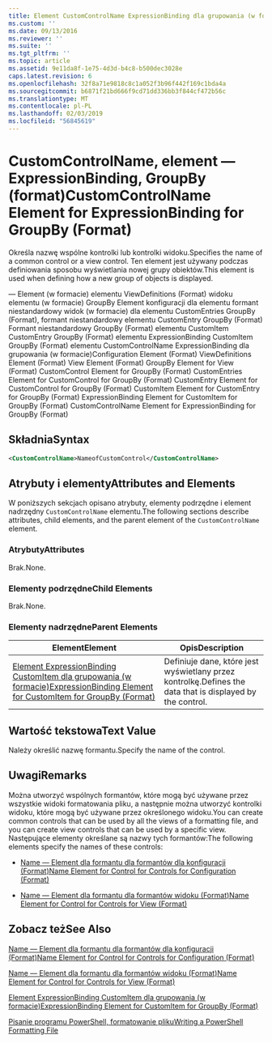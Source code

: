 ```yaml
---
title: Element CustomControlName ExpressionBinding dla grupowania (w formacie) | Dokumentacja firmy Microsoft
ms.custom: ''
ms.date: 09/13/2016
ms.reviewer: ''
ms.suite: ''
ms.tgt_pltfrm: ''
ms.topic: article
ms.assetid: 9e11da8f-1e75-4d3d-b4c8-b500dec3028e
caps.latest.revision: 6
ms.openlocfilehash: 32f8a71e9818c8c1a052f3b96f442f169c1bda4a
ms.sourcegitcommit: b6871f21bd666f9cd71dd336bb3f844cf472b56c
ms.translationtype: MT
ms.contentlocale: pl-PL
ms.lasthandoff: 02/03/2019
ms.locfileid: "56845619"
---
```

# <a name="customcontrolname-element-for-expressionbinding-for-groupby-format"></a><span data-ttu-id="4b46d-102">CustomControlName, element — ExpressionBinding, GroupBy (format)</span><span class="sxs-lookup"><span data-stu-id="4b46d-102">CustomControlName Element for ExpressionBinding for GroupBy (Format)</span></span>

<span data-ttu-id="4b46d-103">Określa nazwę wspólne kontrolki lub kontrolki widoku.</span><span class="sxs-lookup"><span data-stu-id="4b46d-103">Specifies the name of a common control or a view control.</span></span> <span data-ttu-id="4b46d-104">Ten element jest używany podczas definiowania sposobu wyświetlania nowej grupy obiektów.</span><span class="sxs-lookup"><span data-stu-id="4b46d-104">This element is used when defining how a new group of objects is displayed.</span></span>

<span data-ttu-id="4b46d-105">— Element (w formacie) elementu ViewDefinitions (Format) widoku elementu (w formacie) GroupBy Element konfiguracji dla elementu formant niestandardowy widok (w formacie) dla elementu CustomEntries GroupBy (Format), formant niestandardowy elementu CustomEntry GroupBy (Format) Formant niestandardowy GroupBy (Format) elementu CustomItem CustomEntry GroupBy (Format) elementu ExpressionBinding CustomItem GroupBy (Format) elementu CustomControlName ExpressionBinding dla grupowania (w formacie)</span><span class="sxs-lookup"><span data-stu-id="4b46d-105">Configuration Element (Format) ViewDefinitions Element (Format) View Element (Format) GroupBy Element for View (Format) CustomControl Element for GroupBy (Format) CustomEntries Element for CustomControl for GroupBy (Format) CustomEntry Element for CustomControl for GroupBy (Format) CustomItem Element for CustomEntry for GroupBy (Format) ExpressionBinding Element for CustomItem for GroupBy (Format) CustomControlName Element for ExpressionBinding for GroupBy (Format)</span></span>

## <a name="syntax"></a><span data-ttu-id="4b46d-106">Składnia</span><span class="sxs-lookup"><span data-stu-id="4b46d-106">Syntax</span></span>

```xml
<CustomControlName>NameofCustomControl</CustomControlName>
```

## <a name="attributes-and-elements"></a><span data-ttu-id="4b46d-107">Atrybuty i elementy</span><span class="sxs-lookup"><span data-stu-id="4b46d-107">Attributes and Elements</span></span>

<span data-ttu-id="4b46d-108">W poniższych sekcjach opisano atrybuty, elementy podrzędne i element nadrzędny `CustomControlName` elementu.</span><span class="sxs-lookup"><span data-stu-id="4b46d-108">The following sections describe attributes, child elements, and the parent element of the `CustomControlName` element.</span></span>

### <a name="attributes"></a><span data-ttu-id="4b46d-109">Atrybuty</span><span class="sxs-lookup"><span data-stu-id="4b46d-109">Attributes</span></span>

<span data-ttu-id="4b46d-110">Brak.</span><span class="sxs-lookup"><span data-stu-id="4b46d-110">None.</span></span>

### <a name="child-elements"></a><span data-ttu-id="4b46d-111">Elementy podrzędne</span><span class="sxs-lookup"><span data-stu-id="4b46d-111">Child Elements</span></span>

<span data-ttu-id="4b46d-112">Brak.</span><span class="sxs-lookup"><span data-stu-id="4b46d-112">None.</span></span>

### <a name="parent-elements"></a><span data-ttu-id="4b46d-113">Elementy nadrzędne</span><span class="sxs-lookup"><span data-stu-id="4b46d-113">Parent Elements</span></span>

|<span data-ttu-id="4b46d-114">Element</span><span class="sxs-lookup"><span data-stu-id="4b46d-114">Element</span></span>|<span data-ttu-id="4b46d-115">Opis</span><span class="sxs-lookup"><span data-stu-id="4b46d-115">Description</span></span>|
|-------------|-----------------|
|[<span data-ttu-id="4b46d-116">Element ExpressionBinding CustomItem dla grupowania (w formacie)</span><span class="sxs-lookup"><span data-stu-id="4b46d-116">ExpressionBinding Element for CustomItem for GroupBy (Format)</span></span>](./expressionbinding-element-for-customitem-for-groupby-format.md)|<span data-ttu-id="4b46d-117">Definiuje dane, które jest wyświetlany przez kontrolkę.</span><span class="sxs-lookup"><span data-stu-id="4b46d-117">Defines the data that is displayed by the control.</span></span>|

## <a name="text-value"></a><span data-ttu-id="4b46d-118">Wartość tekstowa</span><span class="sxs-lookup"><span data-stu-id="4b46d-118">Text Value</span></span>

<span data-ttu-id="4b46d-119">Należy określić nazwę formantu.</span><span class="sxs-lookup"><span data-stu-id="4b46d-119">Specify the name of the control.</span></span>

## <a name="remarks"></a><span data-ttu-id="4b46d-120">Uwagi</span><span class="sxs-lookup"><span data-stu-id="4b46d-120">Remarks</span></span>

<span data-ttu-id="4b46d-121">Można utworzyć wspólnych formantów, które mogą być używane przez wszystkie widoki formatowania pliku, a następnie można utworzyć kontrolki widoku, które mogą być używane przez określonego widoku.</span><span class="sxs-lookup"><span data-stu-id="4b46d-121">You can create common controls that can be used by all the views of a formatting file, and you can create view controls that can be used by a specific view.</span></span> <span data-ttu-id="4b46d-122">Następujące elementy określane są nazwy tych formantów:</span><span class="sxs-lookup"><span data-stu-id="4b46d-122">The following elements specify the names of these controls:</span></span>

- [<span data-ttu-id="4b46d-123">Name — Element dla formantu dla formantów dla konfiguracji (Format)</span><span class="sxs-lookup"><span data-stu-id="4b46d-123">Name Element for Control for Controls for Configuration (Format)</span></span>](./name-element-for-control-for-controls-for-configuration-format.md)

- [<span data-ttu-id="4b46d-124">Name — Element dla formantu dla formantów widoku (Format)</span><span class="sxs-lookup"><span data-stu-id="4b46d-124">Name Element for Control for Controls for View (Format)</span></span>](./name-element-for-control-for-controls-for-view-format.md)

## <a name="see-also"></a><span data-ttu-id="4b46d-125">Zobacz też</span><span class="sxs-lookup"><span data-stu-id="4b46d-125">See Also</span></span>

[<span data-ttu-id="4b46d-126">Name — Element dla formantu dla formantów dla konfiguracji (Format)</span><span class="sxs-lookup"><span data-stu-id="4b46d-126">Name Element for Control for Controls for Configuration (Format)</span></span>](./name-element-for-control-for-controls-for-configuration-format.md)

[<span data-ttu-id="4b46d-127">Name — Element dla formantu dla formantów widoku (Format)</span><span class="sxs-lookup"><span data-stu-id="4b46d-127">Name Element for Control for Controls for View (Format)</span></span>](./name-element-for-control-for-controls-for-view-format.md)

[<span data-ttu-id="4b46d-128">Element ExpressionBinding CustomItem dla grupowania (w formacie)</span><span class="sxs-lookup"><span data-stu-id="4b46d-128">ExpressionBinding Element for CustomItem for GroupBy (Format)</span></span>](./expressionbinding-element-for-customitem-for-groupby-format.md)

[<span data-ttu-id="4b46d-129">Pisanie programu PowerShell, formatowanie pliku</span><span class="sxs-lookup"><span data-stu-id="4b46d-129">Writing a PowerShell Formatting File</span></span>](./writing-a-powershell-formatting-file.md)
